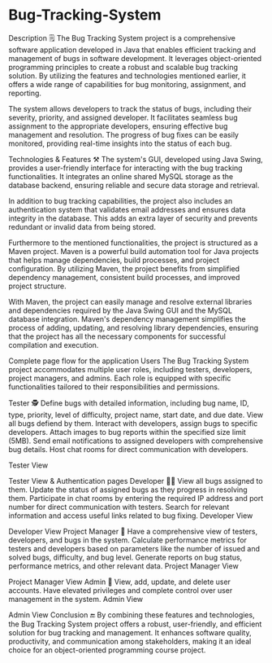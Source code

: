 # Bug-Tracking-System

Description 🗒️
The Bug Tracking System project is a comprehensive software application developed in Java that enables efficient tracking and management of bugs in software development. It leverages object-oriented programming principles to create a robust and scalable bug tracking solution. By utilizing the features and technologies mentioned earlier, it offers a wide range of capabilities for bug monitoring, assignment, and reporting.

The system allows developers to track the status of bugs, including their severity, priority, and assigned developer. It facilitates seamless bug assignment to the appropriate developers, ensuring effective bug management and resolution. The progress of bug fixes can be easily monitored, providing real-time insights into the status of each bug.

Technologies & Features ⚒️
The system's GUI, developed using Java Swing, provides a user-friendly interface for interacting with the bug tracking functionalities. It integrates an online shared MySQL storage as the database backend, ensuring reliable and secure data storage and retrieval.

In addition to bug tracking capabilities, the project also includes an authentication system that validates email addresses and ensures data integrity in the database. This adds an extra layer of security and prevents redundant or invalid data from being stored.

Furthermore to the mentioned functionalities, the project is structured as a Maven project. Maven is a powerful build automation tool for Java projects that helps manage dependencies, build processes, and project configuration. By utilizing Maven, the project benefits from simplified dependency management, consistent build processes, and improved project structure.

With Maven, the project can easily manage and resolve external libraries and dependencies required by the Java Swing GUI and the MySQL database integration. Maven's dependency management simplifies the process of adding, updating, and resolving library dependencies, ensuring that the project has all the necessary components for successful compilation and execution.

Complete page flow for the application
Users
The Bug Tracking System project accommodates multiple user roles, including testers, developers, project managers, and admins. Each role is equipped with specific functionalities tailored to their responsibilities and permissions.

Tester 🕵️
Define bugs with detailed information, including bug name, ID, type, priority, level of difficulty, project name, start date, and due date.
View all bugs defiend by them.
Interact with developers, assign bugs to specific developers.
Attach images to bug reports within the specified size limit (5MB).
Send email notifications to assigned developers with comprehensive bug details.
Host chat rooms for direct communication with developers.

Tester View

Tester View & Authentication pages
Developer 🧑‍💻
View all bugs assigned to them.
Update the status of assigned bugs as they progress in resolving them.
Participate in chat rooms by entering the required IP address and port number for direct communication with testers.
Search for relevant information and access useful links related to bug fixing.
Developer View

Developer View
Project Manager 🤵
Have a comprehensive view of testers, developers, and bugs in the system.
Calculate performance metrics for testers and developers based on parameters like the number of issued and solved bugs, difficulty, and bug level.
Generate reports on bug status, performance metrics, and other relevant data.
Project Manager View

Project Manager View
Admin 🦸
View, add, update, and delete user accounts.
Have elevated privileges and complete control over user management in the system.
Admin View

Admin View
Conclusion 🔚
By combining these features and technologies, the Bug Tracking System project offers a robust, user-friendly, and efficient solution for bug tracking and management. It enhances software quality, productivity, and communication among stakeholders, making it an ideal choice for an object-oriented programming course project.
